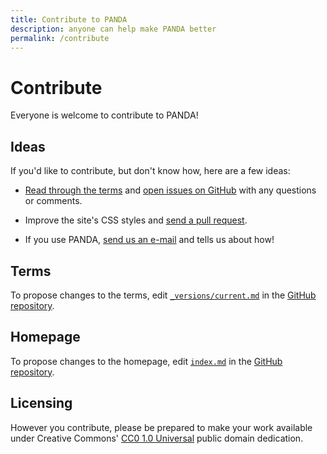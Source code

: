 ```yaml
---
title: Contribute to PANDA
description: anyone can help make PANDA better
permalink: /contribute
---
```


# Contribute

Everyone is welcome to contribute to PANDA!

## Ideas

If you'd like to contribute, but don't know how, here are a few ideas:

- [Read through the terms](/versions/1.0.0) and [open issues on GitHub](https://github.com/pandaprivacy/pandaprivacy.org/issues/new) with any questions or comments.

- Improve the site's CSS styles and [send a pull request](https://github.com/pandaprivacy/pandaprivacy.org/compare).

- If you use PANDA, [send us an e-mail](mailto:{{site.email}}) and tells us about how!

## Terms

To propose changes to the terms, edit [`_versions/current.md`]({{site.repository}}/blob/master/_versions/current.md) in the [GitHub repository]({{site.repository}}).

## Homepage

To propose changes to the homepage, edit [`index.md`]({{site.repository}}/blob/master/index.md) in the [GitHub repository]({{site.repository}}).

## Licensing

However you contribute, please be prepared to make your work available under Creative Commons' [CC0 1.0 Universal](https://creativecommons.org/publicdomain/zero/1.0/) public domain dedication.
